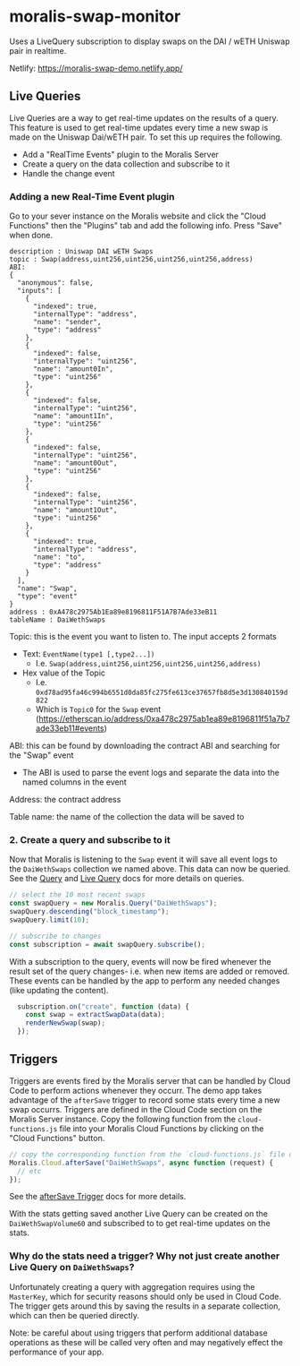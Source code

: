 # moralis-swap-monitor

Uses a LiveQuery subscription to display swaps on the DAI / wETH Uniswap pair in realtime.

Netlify: https://moralis-swap-demo.netlify.app/

## Live Queries

Live Queries are a way to get real-time updates on the results of a query. This feature is
used to get real-time updates every time a new swap is made on the Uniswap Dai/wETH pair.
To set this up requires the following.

* Add a "RealTime Events" plugin to the Moralis Server
* Create a query on the data collection and subscribe to it
* Handle the change event

### Adding a new Real-Time Event plugin

Go to your sever instance on the Moralis website and click the "Cloud Functions" then the
"Plugins" tab and add the following info. Press "Save" when done.

```
description : Uniswap DAI wETH Swaps
topic : Swap(address,uint256,uint256,uint256,uint256,address)
ABI:
{
  "anonymous": false,
  "inputs": [
    {
      "indexed": true,
      "internalType": "address",
      "name": "sender",
      "type": "address"
    },
    {
      "indexed": false,
      "internalType": "uint256",
      "name": "amount0In",
      "type": "uint256"
    },
    {
      "indexed": false,
      "internalType": "uint256",
      "name": "amount1In",
      "type": "uint256"
    },
    {
      "indexed": false,
      "internalType": "uint256",
      "name": "amount0Out",
      "type": "uint256"
    },
    {
      "indexed": false,
      "internalType": "uint256",
      "name": "amount1Out",
      "type": "uint256"
    },
    {
      "indexed": true,
      "internalType": "address",
      "name": "to",
      "type": "address"
    }
  ],
  "name": "Swap",
  "type": "event"
}
address : 0xA478c2975Ab1Ea89e8196811F51A7B7Ade33eB11
tableName : DaiWethSwaps
```

Topic: this is the event you want to listen to. The input accepts 2 formats
* Text: `EventName(type1 [,type2...])`
  * I.e. `Swap(address,uint256,uint256,uint256,uint256,address)`
* Hex value of the Topic
  * I.e. `0xd78ad95fa46c994b6551d0da85fc275fe613ce37657fb8d5e3d130840159d822`
  * Which is `Topic0` for the `Swap` event (https://etherscan.io/address/0xa478c2975ab1ea89e8196811f51a7b7ade33eb11#events)

ABI: this can be found by downloading the contract ABI and searching for the "Swap" event
* The ABI is used to parse the event logs and separate the data into the named columns in the event

Address: the contract address

Table name: the name of the collection the data will be saved to

### 2. Create a query and subscribe to it

Now that Moralis is listening to the `Swap` event it will save all event logs to the `DaiWethSwaps` collection we named above. This data can now be queried. See the
<a href="https://docs.moralis.io/queries-2" target="_blank">Query</a> and <a href="https://docs.moralis.io/live-queries" target="_blank">Live Query</a> docs for more details on queries.

```javascript
// select the 10 most recent swaps
const swapQuery = new Moralis.Query("DaiWethSwaps");
swapQuery.descending("block_timestamp");
swapQuery.limit(10);

// subscribe to changes
const subscription = await swapQuery.subscribe();
```

With a subscription to the query, events will now be fired whenever the result set of the query changes- i.e. when new items are added or removed. These events can be handled by the app to
perform any needed changes (like updating the content).

```javascript
  subscription.on("create", function (data) {
    const swap = extractSwapData(data);
    renderNewSwap(swap);
  });
```

## Triggers

Triggers are events fired by the Moralis server that can be handled by Cloud Code to perform actions whenever they occurr. The demo app takes advantage of the `afterSave` trigger to record some stats every time a new swap occurrs. Triggers are defined in the Cloud Code section on the
Moralis Server instance. Copy the following function from the `cloud-functions.js` file into your Moralis Cloud Functions by clicking on the "Cloud Functions" button.

```javascript
// copy the corresponding function from the `cloud-functions.js` file onto your server
Moralis.Cloud.afterSave("DaiWethSwaps", async function (request) {
  // etc
});
```

See the <a href="https://docs.moralis.io/triggers#aftersave" target="_blank">afterSave Trigger</a> docs for more details.

With the stats getting saved another Live Query can be created on the `DaiWethSwapVolume60` and subscribed to to get real-time updates on the stats.

### Why do the stats need a trigger? Why not just create another Live Query on `DaiWethSwaps`?

Unfortunately creating a query with aggregation requires using the `MasterKey`, which for
security reasons should only be used in Cloud Code. The trigger gets around this by saving the
results in a separate collection, which can then be queried directly.

Note: be careful about using triggers that perform additional database operations as these will
be called very often and may negatively effect the performance of your app.
